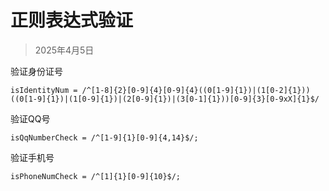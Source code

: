 # 正则表达式验证

> 2025年4月5日

验证身份证号

```regex
isIdentityNum = /^[1-8]{2}[0-9]{4}[0-9]{4}((0[1-9]{1})|(1[0-2]{1}))((0[1-9]{1})|(1[0-9]{1})|(2[0-9]{1})|(3[0-1]{1}))[0-9]{3}[0-9xX]{1}$/
```

验证QQ号

```regex
isQqNumberCheck = /^[1-9]{1}[0-9]{4,14}$/;
```

验证手机号

```regex
isPhoneNumCheck = /^[1]{1}[0-9]{10}$/;
```
